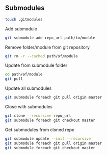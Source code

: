 ## Submodules

```bash
touch .gitmodules
```

Add submodule

```bash
git submodule add repo_url path/to/module
```

Remove folder/module from git repository

```bash
git rm -r --cached path/of/module
```

Update from submodule folder

```bash
cd path/of/module
git pull
```

Update all submodules

```bash
git submodule foreach git pull origin master
```

Close with submodules

```bash
git clone --recursive repo_url
git submodule foreach git checkout master
```

Get submodules from cloned repo

```bash
git submodule update --init --recursive
git submodule foreach git pull origin master
git submodule foreach git checkout master
```
